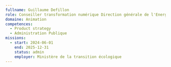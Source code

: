 ```yaml
---
fullname: Guillaume Defillon
role: Conseiller transformation numérique Direction générale de l'Energie et du Climat
domaine: Animation
competences:
  - Product strategy
  - Administration Publique
missions:
  - start: 2024-06-01
    end: 2025-12-31
    status: admin
    employer: Ministère de la transition écologique
---
```

